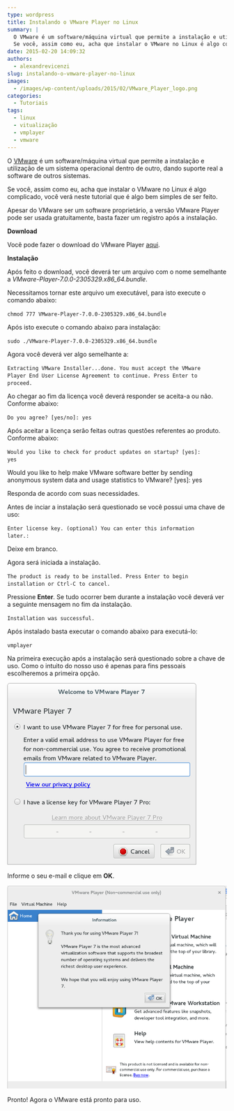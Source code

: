 ```yaml
---
type: wordpress
title: Instalando o VMware Player no Linux
summary: |
  O VMware é um software/máquina virtual que permite a instalação e utilização de um sistema operacional dentro de outro, dando suporte real a software de outros sistemas.
  Se você, assim como eu, acha que instalar o VMware no Linux é algo complicado, você verá neste tutorial que é algo bem simples de ser feito.
date: 2015-02-20 14:09:32
authors:
  - alexandrevicenzi
slug: instalando-o-vmware-player-no-linux
images:
  - /images/wp-content/uploads/2015/02/VMware_Player_logo.png
categories:
  - Tutoriais
tags:
  - linux
  - vitualização
  - vmplayer
  - vmware
---
```


O <a href="http://www.vmware.com/br/products/player/" target="_blank">VMware</a> é um software/máquina virtual que permite a instalação e utilização de um sistema operacional dentro de outro, dando suporte real a software de outros sistemas.

Se você, assim como eu, acha que instalar o VMware no Linux é algo complicado, você verá neste tutorial que é algo bem simples de ser feito.

Apesar do VMware ser um software proprietário, a versão VMware Player pode ser usada gratuitamente, basta fazer um registro após a instalação.

<strong>Download</strong>

Você pode fazer o download do VMware Player <a href="https://my.vmware.com/web/vmware/free#desktop_end_user_computing/vmware_player/7_0" target="_blank">aqui</a>.

<strong>Instalação</strong>

Após feito o download, você deverá ter um arquivo com o nome semelhante a <em>VMware-Player-7.0.0-2305329.x86_64.bundle</em>.

Necessitamos tornar este arquivo um executável, para isto execute o comando abaixo:

<code>chmod 777 VMware-Player-7.0.0-2305329.x86_64.bundle</code>

Após isto execute o comando abaixo para instalação:

<code>sudo ./VMware-Player-7.0.0-2305329.x86_64.bundle</code>

Agora você deverá ver algo semelhante a:

<code>Extracting VMware Installer...done.
You must accept the VMware Player End User License Agreement to
continue. Press Enter to proceed.</code>

Ao chegar ao fim da licença você deverá responder se aceita-a ou não. Conforme abaixo:

<code>Do you agree? [yes/no]: yes</code>

Após aceitar a licença serão feitas outras questões referentes ao produto. Conforme abaixo:

<code>Would you like to check for product updates on startup? [yes]: yes</code>

Would you like to help make VMware software better by sending
anonymous system data and usage statistics to VMware? [yes]: yes

Responda de acordo com suas necessidades.

Antes de inciar a instalação será questionado se você possui uma chave de uso:

<code>Enter license key. (optional) You can enter this information later.: </code>

Deixe em branco.

Agora será iniciada a instalação.

<code>The product is ready to be installed. Press Enter to begin
installation or Ctrl-C to cancel.</code>

Pressione <strong>Enter</strong>. Se tudo ocorrer bem durante a instalação você deverá ver a seguinte mensagem no fim da instalação.

<code>Installation was successful.</code>

Após instalado basta executar o comando abaixo para executá-lo:

<code>vmplayer</code>

Na primeira execução após a instalação será questionado sobre a chave de uso. Como o intuito do nosso uso é apenas para fins pessoais escolheremos a primeira opção.

<img class=" aligncenter" src="/images/wp-content/uploads/2015/02/vmware-key.png" alt="VMware Chave de Uso" />

Informe o seu e-mail e clique em <strong>OK</strong>.

<img class=" aligncenter" src="/images/wp-content/uploads/2015/02/vmware-install.png" alt="VMware Instalação Terminada" />

Pronto! Agora o VMware está pronto para uso.

